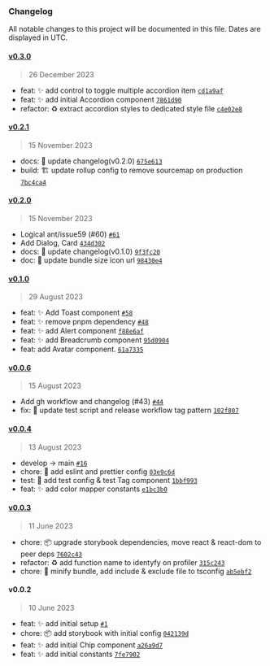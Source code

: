 ### Changelog

All notable changes to this project will be documented in this file. Dates are displayed in UTC.

#### [v0.3.0](https://github.com/reactizard/plain-ui/compare/v0.2.1...v0.3.0)

> 26 December 2023

- feat: :sparkles: add control to toggle multiple accordion item [`cd1a9af`](https://github.com/reactizard/plain-ui/commit/cd1a9afc73c8131ad2b89b8154a6c139056ca409)
- feat: :sparkles: add initial Accordion component [`7861d90`](https://github.com/reactizard/plain-ui/commit/7861d903c3abdad6370fc97f7405e311146aa20c)
- refactor: :recycle: extract accordion styles to dedicated style file [`c4e02e8`](https://github.com/reactizard/plain-ui/commit/c4e02e8cfa4d52259576f01f089bf7c0616bdc4e)

#### [v0.2.1](https://github.com/reactizard/plain-ui/compare/v0.2.0...v0.2.1)

> 15 November 2023

- docs: :memo: update changelog(v0.2.0) [`675e613`](https://github.com/reactizard/plain-ui/commit/675e613836dd3b5061e63b75d7cdd9e428073fc6)
- build: :building_construction: update rollup config to remove sourcemap on production [`7bc4ca4`](https://github.com/reactizard/plain-ui/commit/7bc4ca465f4c40fa58be2f92a5c4f50ac69e1e4f)

#### [v0.2.0](https://github.com/reactizard/plain-ui/compare/v0.1.0...v0.2.0)

> 15 November 2023

- Logical ant/issue59 (#60) [`#61`](https://github.com/reactizard/plain-ui/pull/61)
- Add Dialog, Card [`434d302`](https://github.com/reactizard/plain-ui/commit/434d3023c65dda91be2062a7546aab037d0886fc)
- docs: :memo: update changelog(v0.1.0) [`9f3fc20`](https://github.com/reactizard/plain-ui/commit/9f3fc208e8f209eb0bd415b40ea077a43389e86e)
- doc: :memo: update bundle size icon url [`98430e4`](https://github.com/reactizard/plain-ui/commit/98430e4de523733084f7c6b43689d774dd6aacac)

#### [v0.1.0](https://github.com/reactizard/plain-ui/compare/v0.0.6...v0.1.0)

> 29 August 2023

- feat: :sparkles: Add Toast component [`#58`](https://github.com/reactizard/plain-ui/pull/58)
- feat: :sparkles: remove pnpm dependency [`#48`](https://github.com/reactizard/plain-ui/pull/48)
- feat: :sparkles: add Alert component [`f88e6af`](https://github.com/reactizard/plain-ui/commit/f88e6af649ae41fbf4ed724b8f00d6cefc5476ef)
- feat: :sparkles: add Breadcrumb component [`95d0904`](https://github.com/reactizard/plain-ui/commit/95d09046fef1765252ccb01578a63756251da071)
- feat: add Avatar component. [`61a7335`](https://github.com/reactizard/plain-ui/commit/61a733503a5dce2dae5f4008cdd56b26a0f4a211)

#### [v0.0.6](https://github.com/reactizard/plain-ui/compare/v0.0.5...v0.0.6)

> 15 August 2023

- Add gh workflow and changelog (#43) [`#44`](https://github.com/reactizard/plain-ui/pull/44)
- fix: :bug: update test script and release workflow tag pattern [`102f807`](https://github.com/reactizard/plain-ui/commit/102f807ee2779a8331b8f3f196079f0a6c19a77e)

#### [v0.0.4](https://github.com/reactizard/plain-ui/compare/v0.0.3...v0.0.4)

> 13 August 2023

- develop -&gt; main [`#16`](https://github.com/reactizard/plain-ui/pull/16)
- chore: :wrench: add eslint and prettier config [`03e9c6d`](https://github.com/reactizard/plain-ui/commit/03e9c6dc6da43cfe70dea056b74e4e411018b787)
- test: :test_tube: add test config & test Tag component [`1bbf993`](https://github.com/reactizard/plain-ui/commit/1bbf9936e8e4d1d257ecbe2754d20ea766d7f970)
- feat: :sparkles: add color mapper constants [`e1bc3b0`](https://github.com/reactizard/plain-ui/commit/e1bc3b0a4301bc92e1babcfbabe55f1ce2fa73ad)

#### [v0.0.3](https://github.com/reactizard/plain-ui/compare/v0.0.2...v0.0.3)

> 11 June 2023

- chore: :package: upgrade storybook dependencies, move react & react-dom to peer deps [`7602c43`](https://github.com/reactizard/plain-ui/commit/7602c43b99e9e859a95ddbfec6cd54498bc86e36)
- refactor: :recycle: add function name to identyfy on profiler [`315c243`](https://github.com/reactizard/plain-ui/commit/315c2439a5e341e80a63ae95d224745101544b75)
- chore: :wrench: minify bundle, add include & exclude file to tsconfig [`ab5ebf2`](https://github.com/reactizard/plain-ui/commit/ab5ebf21fafee535c7cdd6dcded384e3079560e3)

#### v0.0.2

> 10 June 2023

- feat: :sparkles: add initial setup [`#1`](https://github.com/reactizard/plain-ui/pull/1)
- chore: :package: add storybook with initial config [`042139d`](https://github.com/reactizard/plain-ui/commit/042139d5abf133c60496e61601a43957a76d2bce)
- feat: :sparkles: add initial Chip component [`a26a9d7`](https://github.com/reactizard/plain-ui/commit/a26a9d75ca9f2966a07d63a1d23c2b717160c6d4)
- feat: :sparkles: add initial constants [`7fe7902`](https://github.com/reactizard/plain-ui/commit/7fe7902a3ca60898436533f75a7ec192cb1e45ec)

